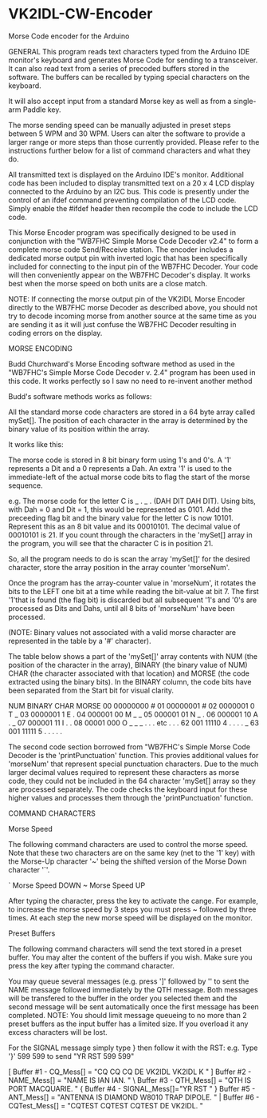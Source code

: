 # VK2IDL-CW-Encoder
Morse Code encoder for the Arduino

GENERAL
This program reads text characters typed from the Arduino IDE monitor's keyboard and 
generates Morse Code for sending to a transceiver. It can also read text from a 
series of precoded buffers stored in the software. The buffers can be recalled by typing
special characters on the keyboard. 

It will also accept input from a standard Morse key as well as from a single-arm Paddle key.

The morse sending speed can be manually adjusted in preset steps between 5 WPM and 30 WPM. 
Users can alter the software to provide a larger range or more steps than those currently 
provided. Please refer to the instructions further below for a list of command characters 
and what they do.

All transmitted text is displayed on the Arduino IDE's monitor. Additional code has been 
included to display transmitted text on a 20 x 4 LCD display connected to the Arduino by 
an I2C bus. This code is presently under the control of an ifdef command preventing
compilation of the LCD code. Simply enable the #ifdef header then recompile the code 
to include the LCD code.

This Morse Encoder program was specifically designed to be used in conjunction with the 
"WB7FHC Simple Morse Code Decoder v2.4" to form a complete morse code Send/Receive station. 
The encoder includes a dedicated morse output pin with inverted logic that has been 
specifically included for connecting to the input pin of the WB7FHC Decoder. Your code 
will then conveniently appear on the WB7FHC Decoder's display. It works best when the morse
speed on both units are a close match.

NOTE: If connecting the morse output pin of the VK2IDL Morse Encoder directly to the 
WB7FHC morse Decoder as described above, you should not try to decode incoming morse 
from another source at the same time as you are sending it as it will just confuse the 
WB7FHC Decoder resulting in coding errors on the display.

MORSE ENCODING

Budd Churchward's Morse Encoding software method as used in the "WB7FHC's Simple Morse 
Code Decoder v. 2.4" program has been used in this code. It works perfectly so I saw
no need to re-invent another method

Budd's software methods works as follows:

All the standard morse code characters are stored in a 64 byte array called mySet[]. 
The position of each character in the array is determined by the binary value of its 
position within the array. 

It works like this:

The morse code is stored in 8 bit binary form using 1's and 0's. A '1' represents 
a Dit and a 0 represents a Dah. An extra '1' is used to the immediate-left of the 
actual morse code bits to flag the start of the morse sequence.

e.g. The morse code for the letter C is _ . _ . (DAH DIT DAH DIT). Using bits, with
Dah = 0 and Dit = 1, this would be represented as 0101. Add the preceeding flag bit 
and the binary value for the letter C is now 10101. Represent this as an 8 bit value 
and its 00010101. The decimal value of 00010101 is 21. If you count through the 
characters in the 'mySet[] array in the program, you will see that the character C 
is in position 21.
   
So, all the program needs to do is scan the array 'mySet[]' for the desired character, 
store the array position in the array counter 'morseNum'.
   
Once the program has the array-counter value in 'morseNum', it rotates the bits to the 
LEFT one bit at a time while reading the bit-value at bit 7. The first '1'that is found 
(the flag bit) is discarded but all subsequent '1's and '0's are processed 
as Dits and Dahs, until all 8 bits of 'morseNum' have been processed.

(NOTE: Binary values not associated with a valid morse character are represented
in the table by a '#' character). 
  
The table below shows a part of the 'mySet[]' array contents with 
NUM (the position of the character in the array), 
BINARY (the binary value of NUM)  
CHAR (the character associated with that location) and
MORSE (the code extracted using the binary bits). In the BINARY column, the code bits 
have been separated from the Start bit for visual clarity.
   
NUM    BINARY   CHAR  MORSE
 00   00000000    # 
 01   00000001    #
 02   0000001 0   T     _
 03   0000001 1   E     .
 04   000001 00   M     _ _
 05   000001 01   N     _ .
 06   000001 10   A     . _
 07   000001 11   I     . .
 08   00001 000   O     _ _ _
	. . . etc . . .
 62   001 11110   4     . . . . _
 63   001 11111   5     . . . . .
 
The second code section borrowed from "WB7FHC's Simple Morse Code Decoder is the 
'printPunctuation' function. This provies additional values for 'morseNum' that 
represent special punctuation characters. Due to the much larger decimal values 
required to represent these characters as morse code, they could not be included
in the 64 character 'mySet[] array so they are processed separately. The code
checks the keyboard input for these higher values and processes them through
the 'printPunctuation' function.

COMMAND CHARACTERS

Morse Speed

The following command characters are used to control the morse speed. Note that these 
two characters are on the same key (net to the '1' key) with the Morse-Up character 
'~' being the shifted version of the Morse Down character '`'.

`  Morse Speed DOWN
~  Morse Speed UP

After typing the character, press the <ENTER> key to activate the cange. For example, 
to increase the morse speed by 3 steps you must press ~ followed by <ENTER> three 
times. At each step the new morse speed will be displayed on the monitor.

Preset Buffers

The following command characters will send the text stored in a preset buffer. You may 
alter the content of the buffers if you wish. Make sure you press the <ENTER> key after 
typing the command character. 

You may queue several messages (e.g. press ']' <ENTER> followed by '\' <ENTER> to sent 
the NAME message followed immediately by the QTH message. Both messages will be 
transfered to the buffer in the order you selected them and the second message 
will be sent automatically once the first message has been completed.
NOTE: You should limit message queueing to no more than 2 preset buffers as the input 
buffer has a limited size. If you overload it any excess characters will be lost.

For the SIGNAL message simply type } <ENTER> then follow it with the RST:
e.g.  Type '}' <ENTER> 599 599 <ENTER> to send "YR RST 599 599"

[  Buffer #1 - CQ_Mess[] = "CQ CQ CQ DE VK2IDL VK2IDL K "
]  Buffer #2 - NAME_Mess[] = "NAME IS IAN IAN. "
\  Buffer #3 - QTH_Mess[] = "QTH IS PORT MACQUARIE. "
{  Buffer #4 - SIGNAL_Mess[]="YR RST "
}  Buffer #5 - ANT_Mess[] = "ANTENNA IS DIAMOND W8010 TRAP DIPOLE. "
|  Buffer #6 - CQTest_Mess[] = "CQTEST CQTEST CQTEST DE VK2IDL. "
